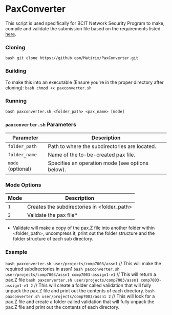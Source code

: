 # PaxConverter
This script is used specifically for BCIT Network Security Program to make, compile and validate
the submission file based on the requirements listed [here](https://docs.google.com/document/d/1FetwqOGgXSKXtQ53KS0I9BxGFzRNHT30NguP3FZFkME/edit?tab=t.0#heading=h.u614bhlcrspi).

### Cloning
```bash git clone https://github.com/Matirix/PaxConverter.git```

### Building
To make this into an executable (Ensure you're in the proper directory after cloning):
```bash chmod +x paxconverter.sh```

### Running
```bash paxconverter.sh <folder_path> <pax_name> [mode]```


### `paxconverter.sh` Parameters

| Parameter     | Description                                      |
|--------------|--------------------------------------------------|
| `folder_path` | Path to where the subdirectories are located.   |
| `folder_name` | Name of the to-be-created pax file.             |
| `mode` (optional) | Specifies an operation mode (see options below). |

### Mode Options

| Mode | Description                                       |
|------|---------------------------------------------------|
| `1`  | Creates the subdirectories in <folder_path>       |
| `2`  | Validate the pax file*                            |

* Validate will make a copy of the pax.Z file into another folder within <folder_path>,
uncompress it, print out the folder structure and the folder structure of each sub directory.

### Example
```bash paxconverter.sh user/projects/comp7003/assn1``` // This will make the required subdirectories in assn1
```bash paxconverter.sh user/projects/comp7003/assn1 comp7003-assign1-v1``` // This will return a pax.Z file
```bash paxconverter.sh user/projects/comp7003/assn1 comp7003-assign1-v1 2``` // This will create a folder called validation that will fully unpack the pax.Z file and print out the contents of each directory.
```bash paxconverter.sh user/projects/comp7003/assn1 2``` // This will look for a pax.Z file and create a folder called validation that will fully unpack the pax.Z file and print out the contents of each directory.
